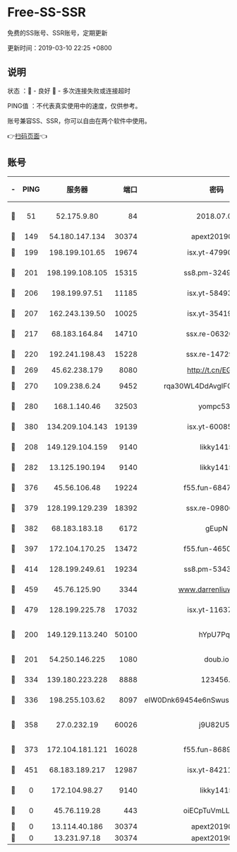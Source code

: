# Free-SS-SSR

免费的SS账号、SSR账号，定期更新

更新时间：2019-03-10 22:25 +0800

## 说明

状态     ：🙂 - 良好 🙁 - 多次连接失败或连接超时

PING值   ：不代表真实使用中的速度，仅供参考。

账号兼容SS、SSR，你可以自由在两个软件中使用。

👉[扫码页面](https://liesauer.github.io/Free-SS-SSR/)👈

## 账号

|-|PING|服务器|端口|密码|加密方式|区域|
|:----:|:----:|:-----:|-----:|:----:|:----:|:----:|
|🙂|51|52.175.9.80|84|2018.07.07|chacha20-ietf-poly1305|HK|
|🙂|149|54.180.147.134|30374|apext2019006|chacha20|KR|
|🙂|199|198.199.101.65|19674|isx.yt-47990500|aes-256-cfb|US|
|🙂|201|198.199.108.105|15315|ss8.pm-32497481|aes-256-cfb|US|
|🙂|206|198.199.97.51|11185|isx.yt-58493850|aes-256-cfb|US|
|🙂|207|162.243.139.50|10025|isx.yt-35419673|aes-256-cfb|US|
|🙂|217|68.183.164.84|14710|ssx.re-06320738|aes-256-cfb|US|
|🙂|220|192.241.198.43|15228|ssx.re-14729949|aes-256-cfb|US|
|🙂|269|45.62.238.179|8080|http://t.cn/EGJIyrl|rc4-md5|CA|
|🙂|270|109.238.6.24|9452|rqa30WL4DdAvgIFG6Fs3znzTa|aes-256-cfb|FR|
|🙂|280|168.1.140.46|32503|yompc535|aes-256-cfb|AU|
|🙂|380|134.209.104.143|19139|isx.yt-60085477|aes-256-cfb|SG|
|🙂|208|149.129.104.159|9140|likky1415|aes-256-cfb|HK|
|🙂|282|13.125.190.194|9140|likky1415|aes-256-cfb|KR|
|🙂|376|45.56.106.48|19224|f55.fun-68474983|aes-256-cfb|US|
|🙂|379|128.199.129.239|18392|ssx.re-09806935|aes-256-cfb|SG|
|🙂|382|68.183.183.18|6172|gEupN|aes-256-cfb|SG|
|🙂|397|172.104.170.25|13472|f55.fun-46502353|aes-256-cfb|SG|
|🙂|414|128.199.249.61|19234|ss8.pm-53433179|aes-256-cfb|SG|
|🙂|459|45.76.125.90|3344|www.darrenliuwei.com|aes-256-cfb|AU|
|🙂|479|128.199.225.78|17032|isx.yt-11637665|aes-256-cfb|SG|
|🙁|200|149.129.113.240|50100|hYpU7PqP|chacha20-ietf-poly1305|CN|
|🙁|201|54.250.146.225|1080|doub.io|aes-256-cfb|JP|
|🙁|334|139.180.223.228|8888|123456..|aes-256-cfb|JP|
|🙁|336|198.255.103.62|8097|eIW0Dnk69454e6nSwuspv9DmS201tQ0D|aes-256-cfb|US|
|🙁|358|27.0.232.19|60026|j9U82U53|xchacha20-ietf-poly1305|HK|
|🙁|373|172.104.181.121|16028|f55.fun-86890630|aes-256-cfb|SG|
|🙁|451|68.183.189.217|12987|isx.yt-84211383|aes-256-cfb|SG|
|🙁|0|172.104.98.27|9140|likky1415|aes-256-cfb|JP|
|🙁|0|45.76.119.28|443|oiECpTuVmLLxk4Ts|aes-256-cfb|AU|
|🙁|0|13.114.40.186|30374|apext2019006|chacha20|JP|
|🙁|0|13.231.97.18|30374|apext2019006|chacha20|JP|
